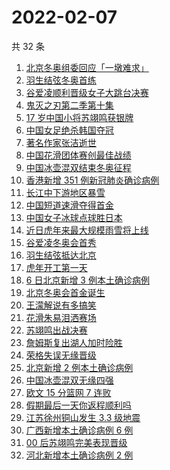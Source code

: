 # 2022-02-07

共 32 条

<!-- BEGIN ZHIHUSEARCH -->
<!-- 最后更新时间 Mon Feb 07 2022 20:18:25 GMT+0800 (China Standard Time) -->
1. [北京冬奥组委回应「一墩难求」](https://www.zhihu.com/search?q=冰墩墩)
1. [羽生结弦冬奥首练](https://www.zhihu.com/search?q=羽生结弦)
1. [谷爱凌顺利晋级女子大跳台决赛](https://www.zhihu.com/search?q=谷爱凌)
1. [鬼灭之刃第二季第十集](https://www.zhihu.com/search?q=鬼灭之刃)
1. [17 岁中国小将苏翊鸣获银牌](https://www.zhihu.com/search?q=苏翊鸣)
1. [中国女足绝杀韩国夺冠](https://www.zhihu.com/search?q=中国女足)
1. [著名作家张洁逝世](https://www.zhihu.com/search?q=张洁)
1. [中国花滑团体赛创最佳战绩](https://www.zhihu.com/search?q=花样滑冰)
1. [中国冰壶混双结束冬奥征程](https://www.zhihu.com/search?q=冰壶)
1. [香港新增 351 例新冠肺炎确诊病例](https://www.zhihu.com/search?q=香港疫情)
1. [长江中下游地区暴雪](https://www.zhihu.com/search?q=长江中下游地区暴雪)
1. [中国短道速滑夺得首金](https://www.zhihu.com/search?q=短道速滑)
1. [中国女子冰球点球胜日本](https://www.zhihu.com/search?q=冰球)
1. [近日虎年来最大规模雨雪将上线](https://www.zhihu.com/search?q=虎年最大规模雨雪将上线)
1. [谷爱凌冬奥会首秀](https://www.zhihu.com/search?q=谷爱凌)
1. [羽生结弦抵达北京](https://www.zhihu.com/search?q=羽生结弦)
1. [虎年开工第一天](https://www.zhihu.com/search?q=虎年开工)
1. [ 6 日北京新增 3 例本土确诊病例](https://www.zhihu.com/search?q=北京疫情)
1. [北京冬奥会首金诞生](https://www.zhihu.com/search?q=越野滑雪)
1. [王濛解说有多搞笑](https://www.zhihu.com/search?q=王濛解说)
1. [花滑朱易泪洒赛场](https://www.zhihu.com/search?q=花样滑冰)
1. [苏翊鸣出战决赛](https://www.zhihu.com/search?q=苏翊鸣)
1. [詹姆斯复出湖人加时险胜](https://www.zhihu.com/search?q=湖人)
1. [荣格失误无缘晋级](https://www.zhihu.com/search?q=荣格)
1. [北京新增 2 例本土确诊病例](https://www.zhihu.com/search?q=北京疫情)
1. [中国冰壶混双无缘四强](https://www.zhihu.com/search?q=冰壶)
1. [欧文 15 分篮网 7 连败](https://www.zhihu.com/search?q=篮网)
1. [假期最后一天你返程顺利吗](https://www.zhihu.com/search?q=返程)
1. [江苏徐州铜山发生 3.3 级地震](https://www.zhihu.com/search?q=江苏徐州地震)
1. [广西新增本土确诊病例 6 例](https://www.zhihu.com/search?q=广西疫情)
1. [00 后苏翊鸣完美表现晋级](https://www.zhihu.com/search?q=苏翊鸣)
1. [河北新增本土确诊病例 2 例](https://www.zhihu.com/search?q=河北疫情)
<!-- END ZHIHUSEARCH -->
